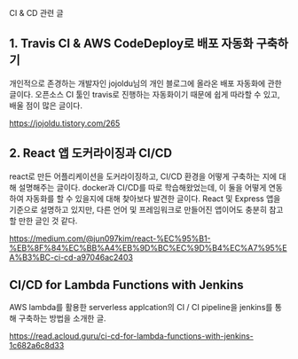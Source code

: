 CI & CD 관련 글

## 1. Travis CI & AWS CodeDeploy로 배포 자동화 구축하기

개인적으로 존경하는 개발자인 jojoldu님의 개인 블로그에 올라온 배포 자동화에 관한 글이다. 오픈소스 CI 툴인 travis로 진행하는 자동화이기 때문에 쉽게
따라할 수 있고, 배울 점이 많은 글이다.

https://jojoldu.tistory.com/265


## 2. React 앱 도커라이징과 CI/CD

react로 만든 어플리케이션을 도커라이징하고, CI/CD 환경을 어떻게 구축하는 지에 대해 설명해주는 글이다. docker과 CI/CD를 따로 학습해왔었는데, 이 둘을
어떻게 연동하여 자동화를 할 수 있을지에 대해 찾아보다 발견한 글이다. React 및 Express 앱을 기준으로 설명하고 있지만, 다른 언어 및 프레임워크로 만들어진
앱이어도 충분히 참고할 만한 글인 것 같다.

https://medium.com/@jun097kim/react-%EC%95%B1-%EB%8F%84%EC%BB%A4%EB%9D%BC%EC%9D%B4%EC%A7%95%EA%B3%BC-ci-cd-a97046ac2403


## CI/CD for Lambda Functions with Jenkins

AWS lambda를 활용한 serverless applcation의 CI / CI pipeline을 jenkins를 통해 구축하는 방법을 소개한 글.

https://read.acloud.guru/ci-cd-for-lambda-functions-with-jenkins-1c682a6c8d33
